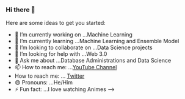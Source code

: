 ### Hi there 👋



Here are some ideas to get you started:

- 🔭 I’m currently working on ...Machine Learning
- 🌱 I’m currently learning ...Machine Learning and Ensemble Model
- 👯 I’m looking to collaborate on ...Data Science projects
- 🤔 I’m looking for help with ...Web 3.0
- 💬 Ask me about ...Database Administrations and Data Science
- 📫 How to reach me: ...[YouTube Channel](https://www.youtube.com/channel/UCIPA-zTVHON0SPLKKlizwKQ/featured)
- How to reach me: ... [Twitter](https://twitter.com/akintibuboseun)
- 😄 Pronouns: ...He/Him
- ⚡ Fun fact: ...I love watching Animes
-->

